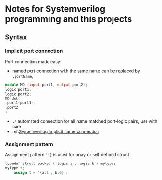 # Notes for Systemverilog programming and this projects
## Syntax
### Implicit port connection
Port connection made easy:
* named port connection with the same name can be replaced by `.portName,`
```verilog
module MD (input port1, output port2);
logic port1;
logic port2;
MD dut(
.port1(port1),
.port2
)
```
* `.*` automated connection for all name matched port-logic pairs, use with care
* ref:[Systemverilog Implicit name connection](http://www.sunburst-design.com/papers/CummingsDesignCon2005_SystemVerilog_ImplicitPorts.pdf)
### Assignment pattern
Assignment pattern `'{}` is used for array or self defined struct
```verilog
typedef struct packed { logic a , logic b } mytype;
mytype t;
    assign t = '{a:1 , b:0} ;
```
